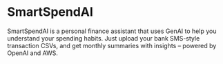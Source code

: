 # SmartSpendAI
SmartSpendAI is a personal finance assistant that uses GenAI to help you understand your spending habits. Just upload your bank SMS-style transaction CSVs, and get monthly summaries with insights – powered by OpenAI and AWS.
